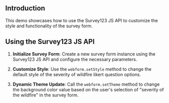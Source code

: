 ## Introduction

This demo showcases how to use the Survey123 JS API to customize the style and functionality of the survey form.

## Using the Survey123 JS API

1. **Initialize Survey Form**: 
    Create a new survey form instance using the Survey123 JS API and configure the necessary parameters.

2. **Customize Style**: 
    Use the `webform.setStyle` method to change the default style of the severity of wildfire likert question options.

3. **Dynamic Theme Update**: 
    Call the `webform.setTheme` method to change the background color value based on the user's selection of "severity of the wildfire" in the survey form.
